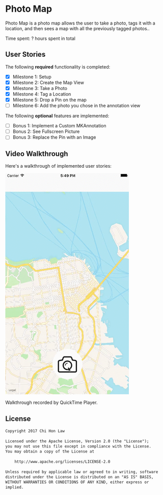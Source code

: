 # Photo Map

Photo Map is a photo map allows the user to take a photo, tags it with a location, and then sees a map with all the previously tagged photos..

Time spent: ? hours spent in total

## User Stories

The following **required** functionality is completed:

- [X] Milestone 1: Setup
- [X] Milestone 2: Create the Map View
- [X] Milestone 3: Take a Photo
- [X] Milestone 4: Tag a Location
- [X] Milestone 5: Drop a Pin on the map
- [ ] Milestone 6: Add the photo you chose in the annotation view

The following **optional** features are implemented:

- [ ] Bonus 1: Implement a Custom MKAnnotation
- [ ] Bonus 2: See Fullscreen Picture
- [ ] Bonus 3: Replace the Pin with an Image

## Video Walkthrough 

Here's a walkthrough of implemented user stories:

![Screenshot](walkthrough.gif)

Walkthrough recorded by QuickTime Player.

## License

    Copyright 2017 Chi Hon Law

    Licensed under the Apache License, Version 2.0 (the "License");
    you may not use this file except in compliance with the License.
    You may obtain a copy of the License at

        http://www.apache.org/licenses/LICENSE-2.0

    Unless required by applicable law or agreed to in writing, software
    distributed under the License is distributed on an "AS IS" BASIS,
    WITHOUT WARRANTIES OR CONDITIONS OF ANY KIND, either express or implied.